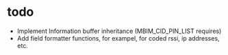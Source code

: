 # todo
- Implement Information buffer inheritance (MBIM_CID_PIN_LIST requires)
- Add field formatter functions, for exampel, for coded rssi, ip addresses, etc.
